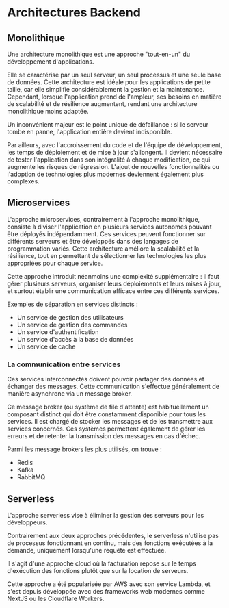 # Architectures Backend

## Monolithique

Une architecture monolithique est une approche "tout-en-un" du développement d'applications.

Elle se caractérise par un seul serveur, un seul processus et une seule base de données. Cette architecture est idéale pour les applications de petite taille, car elle simplifie considérablement la gestion et la maintenance. Cependant, lorsque l'application prend de l'ampleur, ses besoins en matière de scalabilité et de résilience augmentent, rendant une architecture monolithique moins adaptée.

Un inconvénient majeur est le point unique de défaillance : si le serveur tombe en panne, l'application entière devient indisponible.

Par ailleurs, avec l'accroissement du code et de l'équipe de développement, les temps de déploiement et de mise à jour s'allongent. Il devient nécessaire de tester l'application dans son intégralité à chaque modification, ce qui augmente les risques de régression. L'ajout de nouvelles fonctionnalités ou l'adoption de technologies plus modernes deviennent également plus complexes.

## Microservices

L'approche microservices, contrairement à l'approche monolithique, consiste à diviser l'application en plusieurs services autonomes pouvant être déployés indépendamment. Ces services peuvent fonctionner sur différents serveurs et être développés dans des langages de programmation variés. Cette architecture améliore la scalabilité et la résilience, tout en permettant de sélectionner les technologies les plus appropriées pour chaque service.

Cette approche introduit néanmoins une complexité supplémentaire : il faut gérer plusieurs serveurs, organiser leurs déploiements et leurs mises à jour, et surtout établir une communication efficace entre ces différents services.

Exemples de séparation en services distincts :

- Un service de gestion des utilisateurs
- Un service de gestion des commandes
- Un service d'authentification
- Un service d'accès à la base de données
- Un service de cache

### La communication entre services

Ces services interconnectés doivent pouvoir partager des données et échanger des messages. Cette communication s'effectue généralement de manière asynchrone via un message broker.

Ce message broker (ou système de file d'attente) est habituellement un composant distinct qui doit être constamment disponible pour tous les services. Il est chargé de stocker les messages et de les transmettre aux services concernés. Ces systèmes permettent également de gérer les erreurs et de retenter la transmission des messages en cas d'échec.

Parmi les message brokers les plus utilisés, on trouve :

- Redis
- Kafka
- RabbitMQ

## Serverless

L'approche serverless vise à éliminer la gestion des serveurs pour les développeurs.

Contrairement aux deux approches précédentes, le serverless n'utilise pas de processus fonctionnant en continu, mais des fonctions exécutées à la demande, uniquement lorsqu'une requête est effectuée.

Il s'agit d'une approche cloud où la facturation repose sur le temps d'exécution des fonctions plutôt que sur la location de serveurs.

Cette approche a été popularisée par AWS avec son service Lambda, et s'est depuis développée avec des frameworks web modernes comme NextJS ou les Cloudflare Workers.
